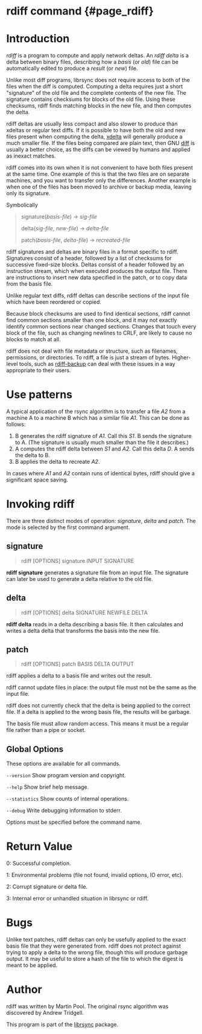 # rdiff command {#page_rdiff}

Introduction
============

*rdiff* is a program to compute and apply network deltas. An *rdiff
delta* is a delta between binary files, describing how a *basis* (or
*old*) file can be automatically edited to produce a *result* (or *new*)
file.

Unlike most diff programs, librsync does not require access to both of
the files when the diff is computed. Computing a delta requires just a
short "signature" of the old file and the complete contents of the new
file. The signature contains checksums for blocks of the old file. Using
these checksums, rdiff finds matching blocks in the new file, and then
computes the delta.

rdiff deltas are usually less compact and also slower to produce than
xdeltas or regular text diffs. If it is possible to have both the old
and new files present when computing the delta,
[xdelta](http://www.xcf.berkeley.edu/~jmacd/xdelta.html) will generally
produce a much smaller file. If the files being compared are plain text,
then GNU [diff](http://www.gnu.org/software/diffutils/diffutils.html) is
usually a better choice, as the diffs can be viewed by humans and
applied as inexact matches.

rdiff comes into its own when it is not convenient to have both files
present at the same time. One example of this is that the two files are
on separate machines, and you want to transfer only the differences.
Another example is when one of the files has been moved to archive or
backup media, leaving only its signature.

Symbolically

> signature(*basis-file*) -&gt; *sig-file*
>
> delta(*sig-file*, *new-file*) -&gt; *delta-file*
>
> patch(*basis-file*, *delta-file*) -&gt; *recreated-file*

rdiff signatures and deltas are binary files in a format specific to
rdiff. Signatures consist of a header, followed by a list of checksums
for successive fixed-size blocks. Deltas consist of a header followed by
an instruction stream, which when executed produces the output file.
There are instructions to insert new data specified in the patch, or to
copy data from the basis file.

Unlike regular text diffs, rdiff deltas can describe sections of the
input file which have been reordered or copied.

Because block checksums are used to find identical sections, rdiff
cannot find common sections smaller than one block, and it may not
exactly identify common sections near changed sections. Changes that
touch every block of the file, such as changing newlines to CRLF, are
likely to cause no blocks to match at all.

rdiff does not deal with file metadata or structure, such as filenames,
permissions, or directories. To rdiff, a file is just a stream of bytes.
Higher-level tools, such as
[rdiff-backup](http://rdiff-backup.stanford.edu/) can deal with these
issues in a way appropriate to their users.

Use patterns
============

A typical application of the rsync algorithm is to transfer a file *A2*
from a machine A to a machine B which has a similar file *A1*. This can
be done as follows:

1.  B generates the rdiff signature of *A1*. Call this *S1*. B sends the
    signature to A. (The signature is usually much smaller than the file
    it describes.)
2.  A computes the rdiff delta between *S1* and *A2*. Call this delta
    *D*. A sends the delta to B.
3.  B applies the delta to recreate *A2*.

In cases where *A1* and *A2* contain runs of identical bytes, rdiff
should give a significant space saving.

Invoking rdiff
==============

There are three distinct modes of operation: *signature*, *delta* and
*patch*. The mode is selected by the first command argument.

signature
---------

> rdiff \[OPTIONS\] signature INPUT SIGNATURE

**rdiff signature** generates a signature file from an input file. The
signature can later be used to generate a delta relative to the old
file.

delta
-----

> rdiff \[OPTIONS\] delta SIGNATURE NEWFILE DELTA

**rdiff delta** reads in a delta describing a basis file. It then
calculates and writes a delta delta that transforms the basis into the
new file.

patch
-----

> rdiff \[OPTIONS\] patch BASIS DELTA OUTPUT

rdiff applies a delta to a basis file and writes out the result.

rdiff cannot update files in place: the output file must not be the same
as the input file.

rdiff does not currently check that the delta is being applied to the
correct file. If a delta is applied to the wrong basis file, the results
will be garbage.

The basis file must allow random access. This means it must be a regular
file rather than a pipe or socket.

Global Options
--------------

These options are available for all commands.

`--version` Show program version and copyright.

`--help` Show brief help message.

`--statistics` Show counts of internal operations.

`--debug` Write debugging information to stderr.

Options must be specified before the command name.

Return Value
============

0:   Successful completion.

1:   Environmental problems (file not found, invalid options, IO
    error, etc).

2:   Corrupt signature or delta file.

3:   Internal error or unhandled situation in librsync or rdiff.

Bugs
====

Unlike text patches, rdiff deltas can only be usefully applied to the
exact basis file that they were generated from. rdiff does not protect
against trying to apply a delta to the wrong file, though this will
produce garbage output. It may be useful to store a hash of the file to
which the digest is meant to be applied.

Author
======

rdiff was written by Martin Pool. The original rsync algorithm was
discovered by Andrew Tridgell.

This program is part of the [librsync](http://librsync.sourcefrog.net/)
package.
